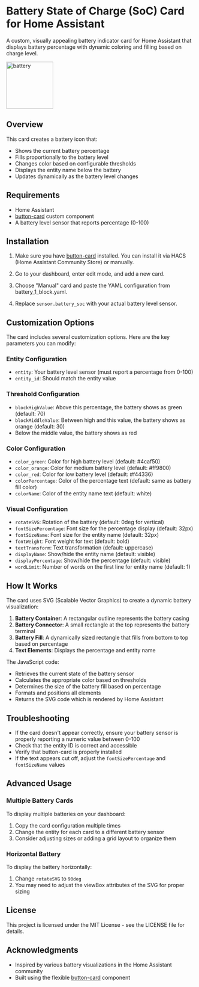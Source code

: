 # Battery State of Charge (SoC) Card for Home Assistant

A custom, visually appealing battery indicator card for Home Assistant that displays battery percentage with dynamic coloring and filling based on charge level.

<img width="125" alt="battery" src="https://github.com/user-attachments/assets/55582039-ad6c-4f2c-a361-22b881e2ee5d" />

## Overview

This card creates a battery icon that:
- Shows the current battery percentage
- Fills proportionally to the battery level
- Changes color based on configurable thresholds
- Displays the entity name below the battery
- Updates dynamically as the battery level changes

## Requirements

- Home Assistant
- [button-card](https://github.com/custom-cards/button-card) custom component
- A battery level sensor that reports percentage (0-100)

## Installation

1. Make sure you have [button-card](https://github.com/custom-cards/button-card) installed. You can install it via HACS (Home Assistant Community Store) or manually.

2. Go to your dashboard, enter edit mode, and add a new card.

3. Choose "Manual" card and paste the YAML configuration from battery_1_block.yaml.

4. Replace `sensor.battery_soc` with your actual battery level sensor.

## Customization Options

The card includes several customization options. Here are the key parameters you can modify:

### Entity Configuration

- `entity`: Your battery level sensor (must report a percentage from 0-100)
- `entity_id`: Should match the entity value

### Threshold Configuration

- `blockHighValue`: Above this percentage, the battery shows as green (default: 70)
- `blockMiddleValue`: Between high and this value, the battery shows as orange (default: 30)
- Below the middle value, the battery shows as red

### Color Configuration

- `color_green`: Color for high battery level (default: #4caf50)
- `color_orange`: Color for medium battery level (default: #ff9800)
- `color_red`: Color for low battery level (default: #f44336)
- `colorPercentage`: Color of the percentage text (default: same as battery fill color)
- `colorName`: Color of the entity name text (default: white)

### Visual Configuration

- `rotateSVG`: Rotation of the battery (default: 0deg for vertical)
- `fontSizePercentage`: Font size for the percentage display (default: 32px)
- `fontSizeName`: Font size for the entity name (default: 32px)
- `fontWeight`: Font weight for text (default: bold)
- `textTransform`: Text transformation (default: uppercase)
- `displayName`: Show/hide the entity name (default: visible)
- `displayPercentage`: Show/hide the percentage (default: visible)
- `wordLimit`: Number of words on the first line for entity name (default: 1)

## How It Works

The card uses SVG (Scalable Vector Graphics) to create a dynamic battery visualization:

1. **Battery Container**: A rectangular outline represents the battery casing
2. **Battery Connector**: A small rectangle at the top represents the battery terminal
3. **Battery Fill**: A dynamically sized rectangle that fills from bottom to top based on percentage
4. **Text Elements**: Displays the percentage and entity name

The JavaScript code:
- Retrieves the current state of the battery sensor
- Calculates the appropriate color based on thresholds
- Determines the size of the battery fill based on percentage
- Formats and positions all elements
- Returns the SVG code which is rendered by Home Assistant

## Troubleshooting

- If the card doesn't appear correctly, ensure your battery sensor is properly reporting a numeric value between 0-100
- Check that the entity ID is correct and accessible
- Verify that button-card is properly installed
- If the text appears cut off, adjust the `fontSizePercentage` and `fontSizeName` values

## Advanced Usage

### Multiple Battery Cards

To display multiple batteries on your dashboard:

1. Copy the card configuration multiple times
2. Change the entity for each card to a different battery sensor
3. Consider adjusting sizes or adding a grid layout to organize them

### Horizontal Battery

To display the battery horizontally:

1. Change `rotateSVG` to `90deg`
2. You may need to adjust the viewBox attributes of the SVG for proper sizing

## License

This project is licensed under the MIT License - see the LICENSE file for details.

## Acknowledgments

- Inspired by various battery visualizations in the Home Assistant community
- Built using the flexible [button-card](https://github.com/custom-cards/button-card) component
